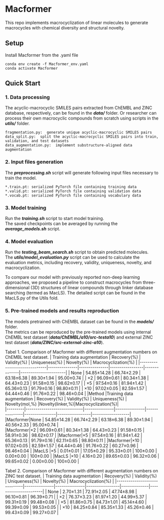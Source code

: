 # Macformer
This repo implements macrocyclization of linear molecules to generate macrocycles with chemical diversity and structural novelty. 

## Setup
Install Macformer from the .yaml file  
```
conda env create -f Macformer_env.yaml  
conda activate Macformer  
```

## Quick Start
### 1. Data processing
The acyclic-macrocyclic SMILES pairs extracted from ChEMBL and ZINC database, respectively, can be found in the ***data/*** folder. Or researcher can process their own macrocyclic compounds from scratch using scripts in the ***utils/*** folder.  

```
fragmentation.py:  generate unique acyclic-macrocyclic SMILES pairs  
data_split.py:  split the acyclic-macrocyclic SMILES pairs into train, validation, and test datasets 
data_augmentation.py:  implement substructure-aligned data augmentation  
```

### 2. Input files generation
The ***preprocessing.sh*** script will generate following input files necessary to train the model.  

```
*.train.pt: serialized PyTorch file containing training data  
*.valid.pt: serialized PyTorch file containing validation data  
*.vocab.pt: serialized PyTorch file containing vocabulary data  
```

### 3. Model training
Run the ***training.sh*** script to start model training.   
The saved checkpoints can be averaged by running the ***average_models.sh*** script.  

### 4. Model evaluation
Run the ***testing_beam_search.sh*** script to obtain predicted molecules.  
The ***utils/model_evaluation.py*** script can be used to calculate the evaluation metrics, including recovery, validity, uniqueness, novelty, and macrocyclization.  

To compare our model with previously reported non-deep learning approaches, we proposed a pipeline to construct macrocycles from three-dimensional (3D) structures of linear compounds through linker database searching (termed as MacLS). The detailed script can be found in the MacLS.py of the Utils fold.

### 5. Pre-trained models and results reproduction
The models pretrained with ChEMBL dataset can be found in the ***models/*** folder.  
The metrics can be reproduced by the pre-trained models using internal ChEMBL test dataset (***data/ChEMBL/a10/src-testa10***) and external ZINC test dataset (***data/ZINC/src-external-zinc-a10***).

Tabel 1. Comparison of Macformer with different augmentation numbers on ChEMBL test dataset.
| Training data augmentation   | Recovery(%)   | Validity(%)   | Uniqueness(%)   | Novelty(%)   | Macrocyclization(%)   |
|------------------------------|---------------|---------------|-----------------|--------------|-----------------------|
| None                         | 54.85±14.28   | 66.74±2.29    | 63.18±6.38      | 89.30±1.94   | 95.00±0.74            |
| ×2                           | 96.09±0.61    | 80.34±1.38    | 64.43±0.23      | 91.58±0.15   | 98.62±0.17            |
| ×5                           | 97.54±0.16    | 81.94±1.42    | 65.36±0.13      | 91.79±0.16   | 98.80±0.11            |
| ×10                          | 97.02±0.05    | 82.59±1.57    | 64.44±0.46      | 91.76±0.22   | 98.46±0.04            |
|Method   |Training data augmentation   | Recovery(%)   | Validity(%)   | Uniqueness(%) | Novelty(mol,%) |Novelty(linker,%)|Macrocyclization(%)|        
|---------|-----------------------------|---------------|---------------|---------------|----------------|-----------------|-------------------|        
|Macformer|None                         | 54.85±14.28   | 66.74±2.29    | 63.18±6.38    | 89.30±1.94     | 40.56±2.33      | 95.00±0.74        |  
|Macformer|×2                           | 96.09±0.61    | 80.34±1.38    | 64.43±0.23    | 91.58±0.15     | 58.91±0.36      | 98.62±0.17        | 
|Macformer|×5                           | 97.54±0.16    | 81.94±1.42    | 65.36±0.13    | 91.79±0.16     | 62.11±0.65      | 98.80±0.11        | 
|Macformer|×10                          | 97.02±0.05    | 82.59±1.57    | 64.44±0.46    | 91.76±0.22     | 60.27±0.96      | 98.46±0.04        | 
|MacLS    |×5                           | 0.01±0.01     | 17.05±0.29    | 95.33±0.01    | 100±0.00       | 0.00±0.00       | 100±0.00          | 
|MacLS    |×10                          | 4.16±0.20     | 89.65±0.03    | 96.32±0.06    | 99.65±0.02     | 0.00±0.00       | 100±0.00          | 


Tabel 2. Comparison of Macformer with different augmentation numbers on ZINC test dataset.
| Training data augmentation   | Recovery(%)   | Validity(%)   | Uniqueness(%)   | Novelty(%)   | Macrocyclization(%)   |
|------------------------------|---------------|---------------|-----------------|--------------|-----------------------|
| None                         | 2.70±1.31     | 72.91±2.05    | 47.74±8.98      | 96.10±0.81   | 96.39±0.71            |
| ×2                           | 76.37±3.23    | 81.97±1.20    | 44.99±5.37      | 99.31±0.19   | 99.48±0.08            |
| ×5                           | 81.86±0.75    | 84.73±1.01    | 45.14±4.60      | 99.39±0.09   | 99.53±0.05            |
| ×10                          | 84.25±0.84    | 85.35±1.33    | 45.26±0.46      | 99.43±0.09   | 99.27±0.07            |
